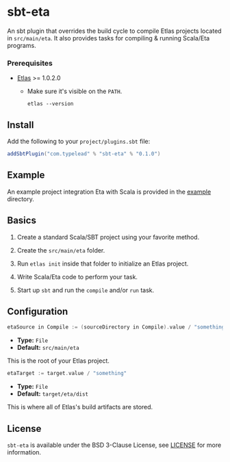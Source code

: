 # sbt-eta

An sbt plugin that overrides the build cycle to compile Etlas projects located in
`src/main/eta`. It also provides tasks for compiling & running Scala/Eta programs.

### Prerequisites

- [Etlas](https://github.com/typelead/etlas) >= 1.0.2.0
  - Make sure it's visible on the `PATH`.

    ```shell
    etlas --version
    ```

## Install

Add the following to your `project/plugins.sbt` file:

```scala
addSbtPlugin("com.typelead" % "sbt-eta" % "0.1.0")
```

## Example

An example project integration Eta with Scala is provided in the [example](./README.md)
directory.

## Basics

1. Create a standard Scala/SBT project using your favorite method.

2. Create the `src/main/eta` folder.

3. Run `etlas init` inside that folder to initialize an Etlas project.

4. Write Scala/Eta code to perform your task.

5. Start up `sbt` and run the `compile` and/or `run` task.

## Configuration

```scala
etaSource in Compile := (sourceDirectory in Compile).value / "something"
```
- **Type:** `File`
- **Default:** `src/main/eta`

This is the root of your Etlas project.

```scala
etaTarget := target.value / "something"
```

- **Type:** `File`
- **Default:** `target/eta/dist`

This is where all of Etlas's build artifacts are stored.

## License

`sbt-eta` is available under the BSD 3-Clause License, see [LICENSE](./LICENSE) for
more information.
